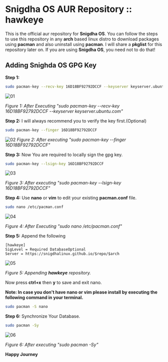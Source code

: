 
# Snigdha OS AUR Repository :: hawkeye

This is the official aur repository for **Snigdha OS**. You can follow the steps to use this repository in any **arch** based linux distro to download packages using **pacman** and also uninstall using **pacman**. I will share a **pkglist** for this repository later on. If you are using **Snigdha OS**, you need not to do that!




## Adding Snighda OS GPG Key

**Step 1:**

```bash
sudo pacman-key --recv-key 16D18BF92792DCCF --keyserver keyserver.ubuntu.com
```

![01](https://github.com/snigdhalinux/snigdhaos-archiso/assets/148610067/4fea2778-17a1-4ddb-bd7e-80f7a05ca873)

*Figure 1: After Executing "sudo pacman-key --recv-key 16D18BF92792DCCF --keyserver keyserver.ubuntu.com"*

**Step 2:** I will always recommend you to verify the key first.(Optional)
```bash
sudo pacman-key --finger 16D18BF92792DCCF
```

![02](https://github.com/snigdhalinux/snigdhaos-archiso/assets/148610067/acb0edfc-91b1-4fcb-801e-9e8ca247f10f)
*Figure 2: After executing "sudo pacman-key --finger 16D18BF92792DCCF"*

**Step 3:**  Now You are required to locally sign the gpg key.
```bash
sudo pacman-key --lsign-key 16D18BF92792DCCF
```

![03](https://github.com/snigdhalinux/snigdhaos-archiso/assets/148610067/84e49639-d2fd-49dd-8539-8d936de01100)

*Figure 3: After executing "sudo pacman-key --lsign-key 16D18BF92792DCCF"*

**Step 4:** Use **nano** or **vim** to edit your existing **pacman.conf** file.
```bash
sudo nano /etc/pacman.conf
```

![04](https://github.com/snigdhalinux/snigdhaos-archiso/assets/148610067/38df5488-38a2-4719-aaef-5275e2bcfc87)

*Figure 4: After Executing "sudo nano /etc/pacman.conf"*

**Step 5:** Append the following 
```
[hawkeye]
SigLevel = Required DatabaseOptional
Server = https://snigdhalinux.github.io/$repo/$arch
```
![05](https://github.com/snigdhalinux/snigdhaos-archiso/assets/148610067/0cf663ec-1120-44cf-8362-2ea6aadaa4b3)

*Figure 5: Appending **hawkeye** repository.*

Now press **ctrl+x** then **y** to save and exit nano.

**Note: In case you don't have nano or vim please install by executing the following command in your terminal.**

```bash
sudo pacman -S nano
```

**Step 6:** Synchronize Your Database.

```bash
sudo pacman -Sy
```

![06](https://github.com/snigdhalinux/snigdhaos-archiso/assets/148610067/9ef567e3-b102-479f-875d-dbe6841a5921)

*Figure 6: After executing "sudo pacman -Sy"*

**Happy Journey**
